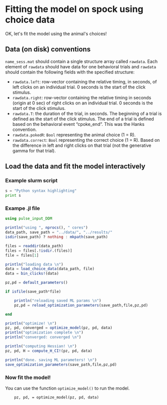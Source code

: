 # Fitting the model on spock using choice data

OK, let's fit the model using the animal's choices!

## Data (on disk) conventions

`name_sess.mat` should contain a single structure array called `rawdata`. Each element of `rawdata` should have data for one behavioral trials and `rawdata` should contain the following fields with the specified structure:

- `rawdata.left`: row-vector containing the relative timing, in seconds, of left clicks on an individual trial. 0 seconds is the start of the click stimulus.
- `rawdata.right`: row-vector containing the relative timing in seconds (origin at 0 sec) of right clicks on an individual trial. 0 seconds is the start of the click stimulus. 
- `rawdata.T`: the duration of the trial, in seconds. The beginning of a trial is defined as the start of the click stimulus. The end of a trial is defined based on the behavioral event “cpoke_end”. This was the Hanks convention.
- `rawdata.pokedR`: `Bool` representing the animal choice (1 = R).
- `rawdata.correct`: `Bool` representing the correct choice (1 = R). Based on the difference in left and right clicks on that trial (not the generative gamma for that trial).

## Load the data and fit the model interactively


### Example slurm script

```python
s = "Python syntax highlighting"
print s
```

### Exampe .jl file

```julia
using pulse_input_DDM

println("using ", nprocs(), " cores")
data_path, save_path = "../data/", "../results/"
isdir(save_path) ? nothing : mkpath(save_path)

files = readdir(data_path)
files = files[.!isdir.(files)]
file = files[1]

println("loading data \n")
data = load_choice_data(data_path, file)
data = bin_clicks!(data)

pz,pd = default_parameters()

if isfile(save_path*file)

    println("reloading saved ML params \n")
    pz,pd = reload_optimization_parameters(save_path,file,pz,pd)

end

println("optimize! \n")
pz, pd, converged = optimize_model(pz, pd, data)
println("optimization complete \n")
println("converged: converged \n")

println("computing Hessian! \n")
pz, pd, H = compute_H_CI!(pz, pd, data)

println("done. saving ML parameters! \n")
save_optimization_parameters(save_path,file,pz,pd)
```

### Now fit the model!

You can use the function `optimize_model()` to run the model.

```
    pz, pd, = optimize_model(pz, pd, data)

```

 


